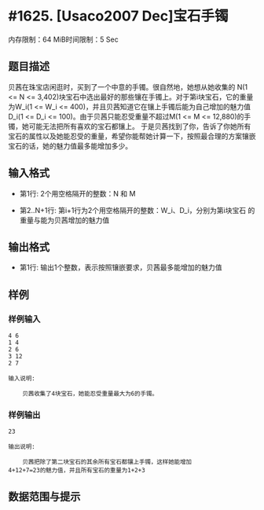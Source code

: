 # #1625. [Usaco2007 Dec]宝石手镯

内存限制：64 MiB时间限制：5 Sec

## 题目描述

贝茜在珠宝店闲逛时，买到了一个中意的手镯。很自然地，她想从她收集的 N(1 <= N <= 3,402)块宝石中选出最好的那些镶在手镯上。对于第i块宝石，它的重量为W_i(1 <= W_i <= 400)，并且贝茜知道它在镶上手镯后能为自己增加的魅力值D_i(1 <= D_i <= 100)。由于贝茜只能忍受重量不超过M(1 <= M <= 12,880)的手镯，她可能无法把所有喜欢的宝石都镶上。 于是贝茜找到了你，告诉了你她所有宝石的属性以及她能忍受的重量，希望你能帮她计算一下，按照最合理的方案镶嵌宝石的话，她的魅力值最多能增加多少。 

## 输入格式

* 第1行: 2个用空格隔开的整数：N 和 M 

* 第2..N+1行: 第i+1行为2个用空格隔开的整数：W_i、D_i，分别为第i块宝石 的重量与能为贝茜增加的魅力值 

## 输出格式

* 第1行: 输出1个整数，表示按照镶嵌要求，贝茜最多能增加的魅力值 

## 样例

### 样例输入

    
    4 6
    1 4
    2 6
    3 12
    2 7
    
    输入说明:
    
        贝茜收集了4块宝石，她能忍受重量最大为6的手镯。
    
    
    
    

### 样例输出

    
    23
    
    输出说明:
    
        贝茜把除了第二块宝石的其余所有宝石都镶上手镯，这样她能增加
    4+12+7=23的魅力值，并且所有宝石的重量为1+2+3 
    

## 数据范围与提示
